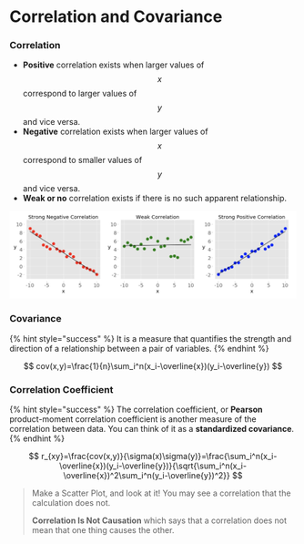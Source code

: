 # Correlation and Covariance

### Correlation

* **Positive** correlation exists when larger values of $$x$$ correspond to larger values of $$y$$ and vice versa.
* **Negative** correlation exists when larger values of $$x$$ correspond to smaller values of $$y$$ and vice versa.
* **Weak or no** correlation exists if there is no such apparent relationship.

![](<../.gitbook/assets/Screen Shot 2020-01-23 at 1.13.59 PM.png>)

### Covariance

{% hint style="success" %}
It is a measure that quantifies the strength and direction of a relationship between a pair of variables.
{% endhint %}

$$
cov(x,y)=\frac{1}{n}\sum_i^n(x_i-\overline{x})(y_i-\overline{y})
$$

### Correlation Coefficient

{% hint style="success" %}
The correlation coefficient, or **Pearson** product-moment correlation coefficient is another measure of the correlation between data. You can think of it as a **standardized covariance**.
{% endhint %}

$$
r_{xy}=\frac{cov(x,y)}{\sigma(x)\sigma(y)}=\frac{\sum_i^n(x_i-\overline{x})(y_i-\overline{y})}{\sqrt{\sum_i^n(x_i-\overline{x})^2\sum_i^n(y_i-\overline{y})^2}}
$$

> Make a Scatter Plot, and look at it! You may see a correlation that the calculation does not.
>
> **Correlation Is Not Causation** which says that a correlation does not mean that one thing causes the other.

